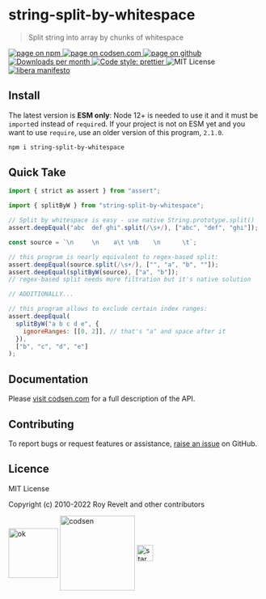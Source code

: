 # string-split-by-whitespace

> Split string into array by chunks of whitespace

<div class="package-badges">
  <a href="https://www.npmjs.com/package/string-split-by-whitespace" rel="nofollow noreferrer noopener">
    <img src="https://img.shields.io/badge/-npm-blue?style=flat-square" alt="page on npm">
  </a>
  <a href="https://codsen.com/os/string-split-by-whitespace" rel="nofollow noreferrer noopener">
    <img src="https://img.shields.io/badge/-codsen-blue?style=flat-square" alt="page on codsen.com">
  </a>
  <a href="https://github.com/codsen/codsen/tree/main/packages/string-split-by-whitespace" rel="nofollow noreferrer noopener">
    <img src="https://img.shields.io/badge/-github-blue?style=flat-square" alt="page on github">
  </a>
  <a href="https://npmcharts.com/compare/string-split-by-whitespace?interval=30" rel="nofollow noreferrer noopener" target="_blank">
    <img src="https://img.shields.io/npm/dm/string-split-by-whitespace.svg?style=flat-square" alt="Downloads per month">
  </a>
  <a href="https://prettier.io" rel="nofollow noreferrer noopener" target="_blank">
    <img src="https://img.shields.io/badge/code_style-prettier-brightgreen.svg?style=flat-square" alt="Code style: prettier">
  </a>
  <img src="https://img.shields.io/badge/licence-MIT-brightgreen.svg?style=flat-square" alt="MIT License">
  <a href="https://liberamanifesto.com" rel="nofollow noreferrer noopener" target="_blank">
    <img src="https://img.shields.io/badge/libera-manifesto-lightgrey.svg?style=flat-square" alt="libera manifesto">
  </a>
</div>

## Install

The latest version is **ESM only**: Node 12+ is needed to use it and it must be `import`ed instead of `require`d. If your project is not on ESM yet and you want to use `require`, use an older version of this program, `2.1.0`.

```bash
npm i string-split-by-whitespace
```

## Quick Take

```js
import { strict as assert } from "assert";

import { splitByW } from "string-split-by-whitespace";

// Split by whitespace is easy - use native String.prototype.split()
assert.deepEqual("abc  def ghi".split(/\s+/), ["abc", "def", "ghi"]);

const source = `\n     \n    a\t \nb    \n      \t`;

// this program is nearly equivalent to regex-based split:
assert.deepEqual(source.split(/\s+/), ["", "a", "b", ""]);
assert.deepEqual(splitByW(source), ["a", "b"]);
// regex-based split needs more filtration but it's native solution

// ADDITIONALLY...

// this program allows to exclude certain index ranges:
assert.deepEqual(
  splitByW("a b c d e", {
    ignoreRanges: [[0, 2]], // that's "a" and space after it
  }),
  ["b", "c", "d", "e"]
);
```

## Documentation

Please [visit codsen.com](https://codsen.com/os/string-split-by-whitespace/) for a full description of the API.

## Contributing

To report bugs or request features or assistance, [raise an issue](https://github.com/codsen/codsen/issues/new/choose) on GitHub.

## Licence

MIT License

Copyright (c) 2010-2022 Roy Revelt and other contributors


<img src="https://codsen.com/images/png-codsen-ok.png" width="98" alt="ok" align="center"> <img src="https://codsen.com/images/png-codsen-1.png" width="148" alt="codsen" align="center"> <img src="https://codsen.com/images/png-codsen-star-small.png" width="32" alt="star" align="center">

